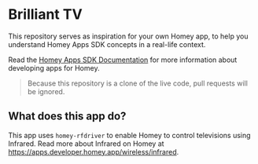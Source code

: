 # Brilliant TV

This repository serves as inspiration for your own Homey app, to help you understand Homey Apps SDK concepts in a real-life context.

Read the [Homey Apps SDK Documentation](https://apps.developer.homey.app) for more information about developing apps for Homey.

> Because this repository is a clone of the live code, pull requests will be ignored.

## What does this app do?

This app uses `homey-rfdriver` to enable Homey to control televisions using Infrared.
Read more about Infrared on Homey at https://apps.developer.homey.app/wireless/infrared.
